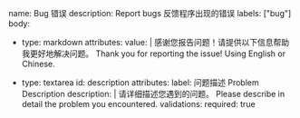 name: Bug 错误
description: Report bugs 反馈程序出现的错误
labels: ["bug"]
body:
- type: markdown
  attributes:
    value: |
      感谢您报告问题！请提供以下信息帮助我更好地解决问题。
      Thank you for reporting the issue! Using English or Chinese.

- type: textarea
  id: description
  attributes:
    label: 问题描述 Problem Description
    description: |
      请详细描述您遇到的问题。
      Please describe in detail the problem you encountered.
  validations:
    required: true
